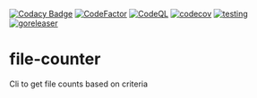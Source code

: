 [![Codacy Badge](https://api.codacy.com/project/badge/Grade/ab5e5a548a684f6bbdca9bbe0af0778d)](https://app.codacy.com/gh/ondrovic/file-counter?utm_source=github.com&utm_medium=referral&utm_content=ondrovic/file-counter&utm_campaign=Badge_Grade)
[![CodeFactor](https://www.codefactor.io/repository/github/ondrovic/file-counter/badge)](https://www.codefactor.io/repository/github/ondrovic/file-counter)
[![CodeQL](https://github.com/ondrovic/file-counter/actions/workflows/codeql.yml/badge.svg)](https://github.com/ondrovic/file-counter/actions/workflows/codeql.yml)
[![codecov](https://codecov.io/github/ondrovic/file-counter/graph/badge.svg?token=ABG1EY7BMB)](https://codecov.io/github/ondrovic/file-counter)
[![testing](https://github.com/ondrovic/file-counter/actions/workflows/testing.yml/badge.svg)](https://github.com/ondrovic/file-counter/actions/workflows/testing.yml)
[![goreleaser](https://github.com/ondrovic/file-counter/actions/workflows/release.yml/badge.svg)](https://github.com/ondrovic/file-counter/actions/workflows/release.yml)

# file-counter
Cli to get file counts based on criteria

